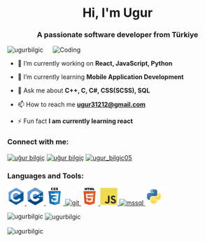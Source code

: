 <h1 align="center">Hi, I'm Ugur</h1>
<h3 align="center">A passionate software developer from Türkiye</h3>
<img align="right" alt="Coding" width="400" src="https://cdn.dribbble.com/users/1292677/screenshots/6139167/media/5387dc7e035b3efe9d94516044de66a4.gif">

<p align="left"> <img src="https://komarev.com/ghpvc/?username=ugurbilgic&label=Profile%20views&color=0e2fb4&style=flat" alt="ugurbilgic" /> </p>

- 🔭 I’m currently working on **React, JavaScript, Python**

- 🌱 I’m currently learning **Mobile Application Development**

- 💬 Ask me about **C++, C, C#, CSS(SCSS), SQL**

- 📫 How to reach me **ugur31212@gmail.com**

- ⚡ Fun fact **I am currently learning react**

<h3 align="left">Connect with me:</h3>
<p align="left">
<a href="https://linkedin.com/in/uğur bilgiç" target="blank"><img align="center" src="https://raw.githubusercontent.com/rahuldkjain/github-profile-readme-generator/master/src/images/icons/Social/linked-in-alt.svg" alt="uğur bilgiç" height="30" width="40" /></a>
<a href="https://stackoverflow.com/users/uğur bilgiç" target="blank"><img align="center" src="https://raw.githubusercontent.com/rahuldkjain/github-profile-readme-generator/master/src/images/icons/Social/stack-overflow.svg" alt="uğur bilgiç" height="30" width="40" /></a>
<a href="https://instagram.com/ugur_bilgic05" target="blank"><img align="center" src="https://raw.githubusercontent.com/rahuldkjain/github-profile-readme-generator/master/src/images/icons/Social/instagram.svg" alt="ugur_bilgic05" height="30" width="40" /></a>
</p>

<h3 align="left">Languages and Tools:</h3>
<p align="left"> <a href="https://www.cprogramming.com/" target="_blank" rel="noreferrer"> <img src="https://raw.githubusercontent.com/devicons/devicon/master/icons/c/c-original.svg" alt="c" width="40" height="40"/> </a> <a href="https://www.w3schools.com/cpp/" target="_blank" rel="noreferrer"> <img src="https://raw.githubusercontent.com/devicons/devicon/master/icons/cplusplus/cplusplus-original.svg" alt="cplusplus" width="40" height="40"/> </a> <a href="https://www.w3schools.com/css/" target="_blank" rel="noreferrer"> <img src="https://raw.githubusercontent.com/devicons/devicon/master/icons/css3/css3-original-wordmark.svg" alt="css3" width="40" height="40"/> </a> <a href="https://git-scm.com/" target="_blank" rel="noreferrer"> <img src="https://www.vectorlogo.zone/logos/git-scm/git-scm-icon.svg" alt="git" width="40" height="40"/> </a> <a href="https://www.w3.org/html/" target="_blank" rel="noreferrer"> <img src="https://raw.githubusercontent.com/devicons/devicon/master/icons/html5/html5-original-wordmark.svg" alt="html5" width="40" height="40"/> </a> <a href="https://developer.mozilla.org/en-US/docs/Web/JavaScript" target="_blank" rel="noreferrer"> <img src="https://raw.githubusercontent.com/devicons/devicon/master/icons/javascript/javascript-original.svg" alt="javascript" width="40" height="40"/> </a> <a href="https://www.microsoft.com/en-us/sql-server" target="_blank" rel="noreferrer"> <img src="https://www.svgrepo.com/show/303229/microsoft-sql-server-logo.svg" alt="mssql" width="40" height="40"/> </a> <a href="https://www.python.org" target="_blank" rel="noreferrer"> <img src="https://raw.githubusercontent.com/devicons/devicon/master/icons/python/python-original.svg" alt="python" width="40" height="40"/> </a> </p>

<p><img align="left" src="https://github-readme-stats.vercel.app/api/top-langs?username=ugurbilgic&show_icons=true&locale=en&layout=compact" alt="ugurbilgic" /></p>

<p>&nbsp;<img align="center" src="https://github-readme-stats.vercel.app/api?username=ugurbilgic&show_icons=true&locale=en" alt="ugurbilgic" /></p>

<p><img align="center" src="https://github-readme-streak-stats.herokuapp.com/?user=ugurbilgic&theme=default" alt="ugurbilgic" /></p>
